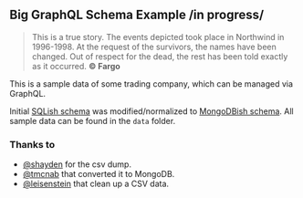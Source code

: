 ## Big GraphQL Schema Example /in progress/
> This is a true story. The events depicted took place in Northwind in 1996-1998. At the request of the survivors, the names have been changed. Out of respect for the dead, the rest has been told exactly as it occurred.
> **© Fargo**

This is a sample data of some trading company, which can be managed via GraphQL.

Initial [SQLish schema](https://github.com/tmcnab/northwind-mongo) was modified/normalized to [MongoDBish schema](https://github.com/nodkz/graphql-compose-mongoose-example/tree/master/examples/northwind/data).
All sample data can be found in the `data` folder.


### Thanks to
- [@shayden](https://github.com/shayden) for the csv dump.
- [@tmcnab](https://github.com/tmcnab/northwind-mongo) that converted it to MongoDB.
- [@leisenstein](https://github.com/leisenstein/northwind-mongo) that clean up a CSV data.
